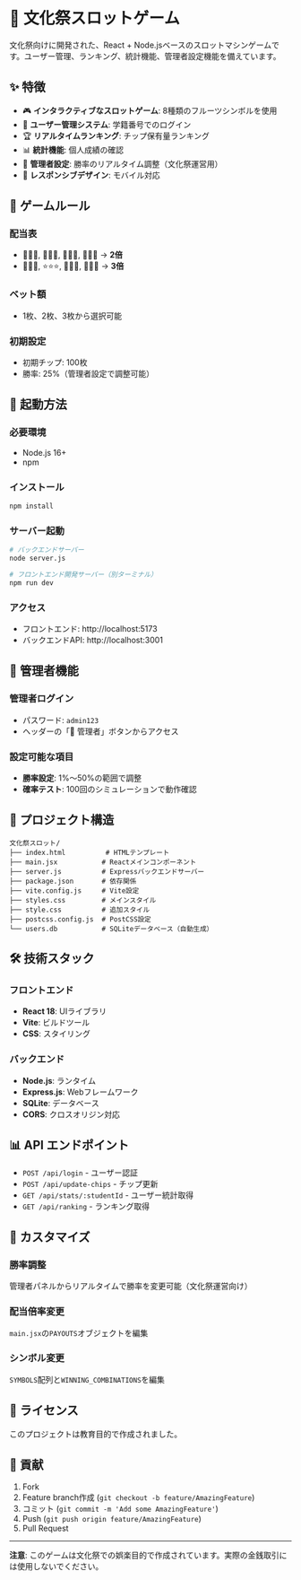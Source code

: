 # 🎰 文化祭スロットゲーム

文化祭向けに開発された、React + Node.jsベースのスロットマシンゲームです。ユーザー管理、ランキング、統計機能、管理者設定機能を備えています。

## ✨ 特徴

- 🎮 **インタラクティブなスロットゲーム**: 8種類のフルーツシンボルを使用
- 👤 **ユーザー管理システム**: 学籍番号でのログイン
- 🏆 **リアルタイムランキング**: チップ保有量ランキング
- 📊 **統計機能**: 個人成績の確認
- 🔧 **管理者設定**: 勝率のリアルタイム調整（文化祭運営用）
- 📱 **レスポンシブデザイン**: モバイル対応

## 🎯 ゲームルール

### 配当表
- 🍒🍒🍒, 🍋🍋🍋, 🍊🍊🍊, 🍇🍇🍇 → **2倍**
- 🍎🍎🍎, ⭐⭐⭐, 💎💎💎, 🔔🔔🔔 → **3倍**

### ベット額
- 1枚、2枚、3枚から選択可能

### 初期設定
- 初期チップ: 100枚
- 勝率: 25%（管理者設定で調整可能）

## 🚀 起動方法

### 必要環境
- Node.js 16+
- npm

### インストール
```bash
npm install
```

### サーバー起動
```bash
# バックエンドサーバー
node server.js

# フロントエンド開発サーバー（別ターミナル）
npm run dev
```

### アクセス
- フロントエンド: http://localhost:5173
- バックエンドAPI: http://localhost:3001

## 🔧 管理者機能

### 管理者ログイン
- パスワード: `admin123`
- ヘッダーの「🔧 管理者」ボタンからアクセス

### 設定可能な項目
- **勝率設定**: 1%〜50%の範囲で調整
- **確率テスト**: 100回のシミュレーションで動作確認

## 📁 プロジェクト構造

```
文化祭スロット/
├── index.html          # HTMLテンプレート
├── main.jsx           # Reactメインコンポーネント
├── server.js          # Expressバックエンドサーバー
├── package.json       # 依存関係
├── vite.config.js     # Vite設定
├── styles.css         # メインスタイル
├── style.css          # 追加スタイル
├── postcss.config.js  # PostCSS設定
└── users.db           # SQLiteデータベース（自動生成）
```

## 🛠 技術スタック

### フロントエンド
- **React 18**: UIライブラリ
- **Vite**: ビルドツール
- **CSS**: スタイリング

### バックエンド
- **Node.js**: ランタイム
- **Express.js**: Webフレームワーク
- **SQLite**: データベース
- **CORS**: クロスオリジン対応

## 📊 API エンドポイント

- `POST /api/login` - ユーザー認証
- `POST /api/update-chips` - チップ更新
- `GET /api/stats/:studentId` - ユーザー統計取得
- `GET /api/ranking` - ランキング取得

## 🎨 カスタマイズ

### 勝率調整
管理者パネルからリアルタイムで勝率を変更可能（文化祭運営向け）

### 配当倍率変更
`main.jsx`の`PAYOUTS`オブジェクトを編集

### シンボル変更
`SYMBOLS`配列と`WINNING_COMBINATIONS`を編集

## 📝 ライセンス

このプロジェクトは教育目的で作成されました。

## 🤝 貢献

1. Fork
2. Feature branch作成 (`git checkout -b feature/AmazingFeature`)
3. コミット (`git commit -m 'Add some AmazingFeature'`)
4. Push (`git push origin feature/AmazingFeature`)
5. Pull Request

---

**注意**: このゲームは文化祭での娯楽目的で作成されています。実際の金銭取引には使用しないでください。